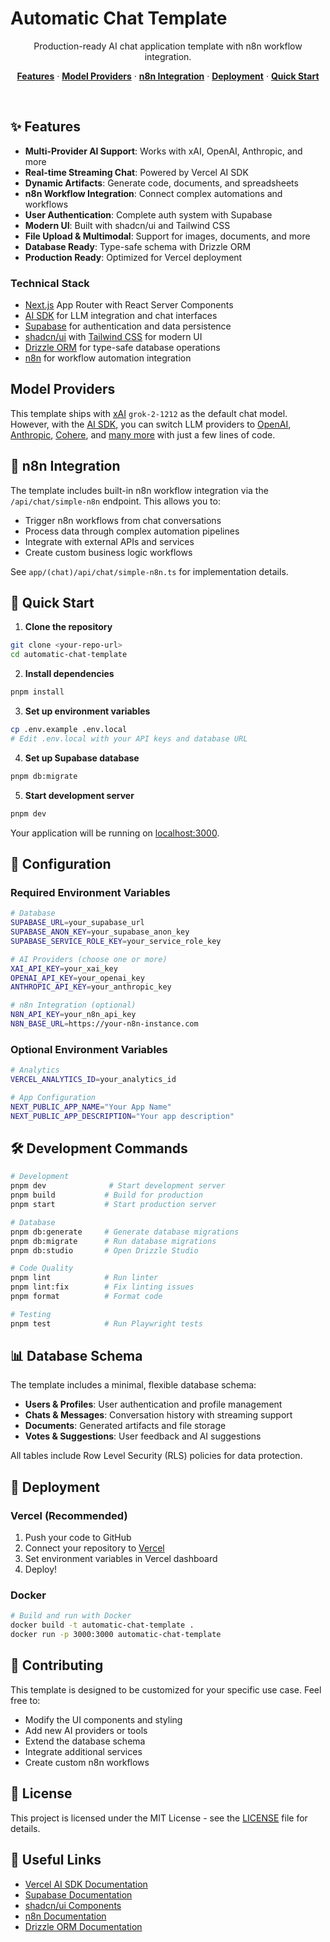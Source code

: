 # Automatic Chat Template

<p align="center">
    Production-ready AI chat application template with n8n workflow integration.
</p>

<p align="center">
  <a href="#features"><strong>Features</strong></a> ·
  <a href="#model-providers"><strong>Model Providers</strong></a> ·
  <a href="#n8n-integration"><strong>n8n Integration</strong></a> ·
  <a href="#deployment"><strong>Deployment</strong></a> ·
  <a href="#quick-start"><strong>Quick Start</strong></a>
</p>
<br/>

## ✨ Features

- **Multi-Provider AI Support**: Works with xAI, OpenAI, Anthropic, and more
- **Real-time Streaming Chat**: Powered by Vercel AI SDK
- **Dynamic Artifacts**: Generate code, documents, and spreadsheets
- **n8n Workflow Integration**: Connect complex automations and workflows
- **User Authentication**: Complete auth system with Supabase
- **Modern UI**: Built with shadcn/ui and Tailwind CSS
- **File Upload & Multimodal**: Support for images, documents, and more
- **Database Ready**: Type-safe schema with Drizzle ORM
- **Production Ready**: Optimized for Vercel deployment

### Technical Stack

- [Next.js](https://nextjs.org) App Router with React Server Components
- [AI SDK](https://sdk.vercel.ai/docs) for LLM integration and chat interfaces
- [Supabase](https://supabase.com) for authentication and data persistence
- [shadcn/ui](https://ui.shadcn.com) with [Tailwind CSS](https://tailwindcss.com) for modern UI
- [Drizzle ORM](https://orm.drizzle.team) for type-safe database operations
- [n8n](https://n8n.io) for workflow automation integration

## Model Providers

This template ships with [xAI](https://x.ai) `grok-2-1212` as the default chat model. However, with the [AI SDK](https://sdk.vercel.ai/docs), you can switch LLM providers to [OpenAI](https://openai.com), [Anthropic](https://anthropic.com), [Cohere](https://cohere.com/), and [many more](https://sdk.vercel.ai/providers/ai-sdk-providers) with just a few lines of code.

## 📡 n8n Integration

The template includes built-in n8n workflow integration via the `/api/chat/simple-n8n` endpoint. This allows you to:

- Trigger n8n workflows from chat conversations
- Process data through complex automation pipelines  
- Integrate with external APIs and services
- Create custom business logic workflows

See `app/(chat)/api/chat/simple-n8n.ts` for implementation details.

## 🚀 Quick Start

1. **Clone the repository**
```bash
git clone <your-repo-url>
cd automatic-chat-template
```

2. **Install dependencies**
```bash
pnpm install
```

3. **Set up environment variables**
```bash
cp .env.example .env.local
# Edit .env.local with your API keys and database URL
```

4. **Set up Supabase database**
```bash
pnpm db:migrate
```

5. **Start development server**
```bash
pnpm dev
```

Your application will be running on [localhost:3000](http://localhost:3000).

## 🔧 Configuration

### Required Environment Variables

```bash
# Database
SUPABASE_URL=your_supabase_url
SUPABASE_ANON_KEY=your_supabase_anon_key
SUPABASE_SERVICE_ROLE_KEY=your_service_role_key

# AI Providers (choose one or more)
XAI_API_KEY=your_xai_key
OPENAI_API_KEY=your_openai_key
ANTHROPIC_API_KEY=your_anthropic_key

# n8n Integration (optional)
N8N_API_KEY=your_n8n_api_key
N8N_BASE_URL=https://your-n8n-instance.com
```

### Optional Environment Variables

```bash
# Analytics
VERCEL_ANALYTICS_ID=your_analytics_id

# App Configuration
NEXT_PUBLIC_APP_NAME="Your App Name"
NEXT_PUBLIC_APP_DESCRIPTION="Your app description"
```

## 🛠 Development Commands

```bash
# Development
pnpm dev              # Start development server
pnpm build           # Build for production
pnpm start           # Start production server

# Database
pnpm db:generate     # Generate database migrations
pnpm db:migrate      # Run database migrations
pnpm db:studio       # Open Drizzle Studio

# Code Quality
pnpm lint            # Run linter
pnpm lint:fix        # Fix linting issues
pnpm format          # Format code

# Testing
pnpm test            # Run Playwright tests
```

## 📊 Database Schema

The template includes a minimal, flexible database schema:

- **Users & Profiles**: User authentication and profile management
- **Chats & Messages**: Conversation history with streaming support
- **Documents**: Generated artifacts and file storage
- **Votes & Suggestions**: User feedback and AI suggestions

All tables include Row Level Security (RLS) policies for data protection.

## 🚀 Deployment

### Vercel (Recommended)

1. Push your code to GitHub
2. Connect your repository to [Vercel](https://vercel.com)
3. Set environment variables in Vercel dashboard
4. Deploy!

### Docker

```bash
# Build and run with Docker
docker build -t automatic-chat-template .
docker run -p 3000:3000 automatic-chat-template
```

## 🤝 Contributing

This template is designed to be customized for your specific use case. Feel free to:

- Modify the UI components and styling
- Add new AI providers or tools
- Extend the database schema
- Integrate additional services
- Create custom n8n workflows

## 📄 License

This project is licensed under the MIT License - see the [LICENSE](LICENSE) file for details.

## 🔗 Useful Links

- [Vercel AI SDK Documentation](https://sdk.vercel.ai/docs)
- [Supabase Documentation](https://supabase.com/docs)
- [shadcn/ui Components](https://ui.shadcn.com)
- [n8n Documentation](https://docs.n8n.io)
- [Drizzle ORM Documentation](https://orm.drizzle.team)